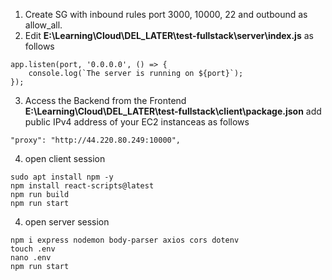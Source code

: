 1. Create SG with inbound rules port 3000, 10000, 22 and outbound as allow_all.
2. Edit **E:\Learning\Cloud\DEL_LATER\test-fullstack\server\index.js** as follows
```
app.listen(port, '0.0.0.0', () => {
    console.log(`The server is running on ${port}`);
});

```
3. Access the Backend from the Frontend **E:\Learning\Cloud\DEL_LATER\test-fullstack\client\package.json** add public IPv4 address of your EC2 instanceas as follows 
```
"proxy": "http://44.220.80.249:10000",
```
4. open client session
```
sudo apt install npm -y
npm install react-scripts@latest
npm run build
npm run start
```
4. open server session
```
npm i express nodemon body-parser axios cors dotenv
touch .env
nano .env
npm run start
```